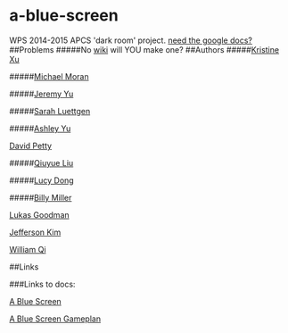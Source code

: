 # a-blue-screen
WPS 2014-2015 APCS 'dark room' project. [need the google docs?](#links-to-docs)
##Problems
#####No [wiki](https://github.com/wps-2014-2015-apcs/a-blue-screen/wiki) will YOU make one?
##Authors
#####[Kristine Xu](mailto:xu.cupcake.kristine@gmail.com)
		
		
#####[Michael Moran](mailto:haelmic3@gmail.com)
		
		
#####[Jeremy Yu](mailto:farmeryu@gmail.com)
		
		
#####[Sarah Luettgen](mailto:sarah.luettgen@gmail.com)
		
		
#####[Ashley Yu](mailto:ash.yu08@gmail.com)
		
		
[David Petty](mailto:dpetty@winchesterps.org)
		
		
#####[Qiuyue Liu](mailto:qiuyueliu97@gmail.com)
		
		
#####[Lucy Dong](mailto:lucydong22@gmail.com)
		
		
#####[Billy Miller](mailto:wbrm77@gmail.com)
		
		
[Lukas Goodman](mailto:lukasrossgoodman@gmail.com)


[Jefferson Kim](mailto:jeffersonkim97@gmail.com)
		
		
[William Qi](mailto:will.qi98@gmail.com)
<!--[1605035@wpsstudent.com](mailto:1605035@wpsstudent.com)-->
##Links

###Links to docs:

[A Blue Screen](https://docs.google.com/document/d/1Hp0Nv7hgZM88qkajNC9Hs57XBNz90YUl7AC6pRJqdgc/)

[A Blue Screen Gameplan](https://docs.google.com/document/d/1gHwWLMsIPCt5yStfbBdxXBVj23sxi-I5mRu6wq9XLws/)

